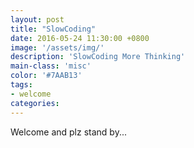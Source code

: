 ```yaml
---
layout: post
title: "SlowCoding"
date: 2016-05-24 11:30:00 +0800
image: '/assets/img/'
description: 'SlowCoding More Thinking'
main-class: 'misc'
color: '#7AAB13'
tags:
- welcome
categories:
---
```


Welcome and plz stand by...
